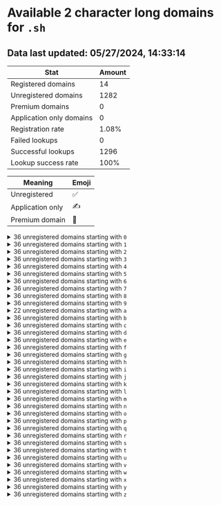 # Available 2 character long domains for `.sh`

## Data last updated: 05/27/2024, 14:33:14

|Stat|Amount|
|--|--|
|Registered domains|14|
|Unregistered domains|1282|
|Premium domains|0|
|Application only domains|0|
|Registration rate|1.08%|
|Failed lookups|0|
|Successful lookups|1296|
|Lookup success rate|100%|


|Meaning|Emoji|
|--|--|
|Unregistered|:white_check_mark:|
|Application only|:writing_hand:|
|Premium domain|:gem:|

<details>
<summary>36 unregistered domains starting with <bold><code>0</code></bold></summary>

|Type|Domain|
|--|--|
|:white_check_mark:|`00.sh`|
|:white_check_mark:|`01.sh`|
|:white_check_mark:|`02.sh`|
|:white_check_mark:|`03.sh`|
|:white_check_mark:|`04.sh`|
|:white_check_mark:|`05.sh`|
|:white_check_mark:|`06.sh`|
|:white_check_mark:|`07.sh`|
|:white_check_mark:|`08.sh`|
|:white_check_mark:|`09.sh`|
|:white_check_mark:|`0a.sh`|
|:white_check_mark:|`0b.sh`|
|:white_check_mark:|`0c.sh`|
|:white_check_mark:|`0d.sh`|
|:white_check_mark:|`0e.sh`|
|:white_check_mark:|`0f.sh`|
|:white_check_mark:|`0g.sh`|
|:white_check_mark:|`0h.sh`|
|:white_check_mark:|`0i.sh`|
|:white_check_mark:|`0j.sh`|
|:white_check_mark:|`0k.sh`|
|:white_check_mark:|`0l.sh`|
|:white_check_mark:|`0m.sh`|
|:white_check_mark:|`0n.sh`|
|:white_check_mark:|`0o.sh`|
|:white_check_mark:|`0p.sh`|
|:white_check_mark:|`0q.sh`|
|:white_check_mark:|`0r.sh`|
|:white_check_mark:|`0s.sh`|
|:white_check_mark:|`0t.sh`|
|:white_check_mark:|`0u.sh`|
|:white_check_mark:|`0v.sh`|
|:white_check_mark:|`0w.sh`|
|:white_check_mark:|`0x.sh`|
|:white_check_mark:|`0y.sh`|
|:white_check_mark:|`0z.sh`|
</details>
<details>
<summary>36 unregistered domains starting with <bold><code>1</code></bold></summary>

|Type|Domain|
|--|--|
|:white_check_mark:|`10.sh`|
|:white_check_mark:|`11.sh`|
|:white_check_mark:|`12.sh`|
|:white_check_mark:|`13.sh`|
|:white_check_mark:|`14.sh`|
|:white_check_mark:|`15.sh`|
|:white_check_mark:|`16.sh`|
|:white_check_mark:|`17.sh`|
|:white_check_mark:|`18.sh`|
|:white_check_mark:|`19.sh`|
|:white_check_mark:|`1a.sh`|
|:white_check_mark:|`1b.sh`|
|:white_check_mark:|`1c.sh`|
|:white_check_mark:|`1d.sh`|
|:white_check_mark:|`1e.sh`|
|:white_check_mark:|`1f.sh`|
|:white_check_mark:|`1g.sh`|
|:white_check_mark:|`1h.sh`|
|:white_check_mark:|`1i.sh`|
|:white_check_mark:|`1j.sh`|
|:white_check_mark:|`1k.sh`|
|:white_check_mark:|`1l.sh`|
|:white_check_mark:|`1m.sh`|
|:white_check_mark:|`1n.sh`|
|:white_check_mark:|`1o.sh`|
|:white_check_mark:|`1p.sh`|
|:white_check_mark:|`1q.sh`|
|:white_check_mark:|`1r.sh`|
|:white_check_mark:|`1s.sh`|
|:white_check_mark:|`1t.sh`|
|:white_check_mark:|`1u.sh`|
|:white_check_mark:|`1v.sh`|
|:white_check_mark:|`1w.sh`|
|:white_check_mark:|`1x.sh`|
|:white_check_mark:|`1y.sh`|
|:white_check_mark:|`1z.sh`|
</details>
<details>
<summary>36 unregistered domains starting with <bold><code>2</code></bold></summary>

|Type|Domain|
|--|--|
|:white_check_mark:|`20.sh`|
|:white_check_mark:|`21.sh`|
|:white_check_mark:|`22.sh`|
|:white_check_mark:|`23.sh`|
|:white_check_mark:|`24.sh`|
|:white_check_mark:|`25.sh`|
|:white_check_mark:|`26.sh`|
|:white_check_mark:|`27.sh`|
|:white_check_mark:|`28.sh`|
|:white_check_mark:|`29.sh`|
|:white_check_mark:|`2a.sh`|
|:white_check_mark:|`2b.sh`|
|:white_check_mark:|`2c.sh`|
|:white_check_mark:|`2d.sh`|
|:white_check_mark:|`2e.sh`|
|:white_check_mark:|`2f.sh`|
|:white_check_mark:|`2g.sh`|
|:white_check_mark:|`2h.sh`|
|:white_check_mark:|`2i.sh`|
|:white_check_mark:|`2j.sh`|
|:white_check_mark:|`2k.sh`|
|:white_check_mark:|`2l.sh`|
|:white_check_mark:|`2m.sh`|
|:white_check_mark:|`2n.sh`|
|:white_check_mark:|`2o.sh`|
|:white_check_mark:|`2p.sh`|
|:white_check_mark:|`2q.sh`|
|:white_check_mark:|`2r.sh`|
|:white_check_mark:|`2s.sh`|
|:white_check_mark:|`2t.sh`|
|:white_check_mark:|`2u.sh`|
|:white_check_mark:|`2v.sh`|
|:white_check_mark:|`2w.sh`|
|:white_check_mark:|`2x.sh`|
|:white_check_mark:|`2y.sh`|
|:white_check_mark:|`2z.sh`|
</details>
<details>
<summary>36 unregistered domains starting with <bold><code>3</code></bold></summary>

|Type|Domain|
|--|--|
|:white_check_mark:|`30.sh`|
|:white_check_mark:|`31.sh`|
|:white_check_mark:|`32.sh`|
|:white_check_mark:|`33.sh`|
|:white_check_mark:|`34.sh`|
|:white_check_mark:|`35.sh`|
|:white_check_mark:|`36.sh`|
|:white_check_mark:|`37.sh`|
|:white_check_mark:|`38.sh`|
|:white_check_mark:|`39.sh`|
|:white_check_mark:|`3a.sh`|
|:white_check_mark:|`3b.sh`|
|:white_check_mark:|`3c.sh`|
|:white_check_mark:|`3d.sh`|
|:white_check_mark:|`3e.sh`|
|:white_check_mark:|`3f.sh`|
|:white_check_mark:|`3g.sh`|
|:white_check_mark:|`3h.sh`|
|:white_check_mark:|`3i.sh`|
|:white_check_mark:|`3j.sh`|
|:white_check_mark:|`3k.sh`|
|:white_check_mark:|`3l.sh`|
|:white_check_mark:|`3m.sh`|
|:white_check_mark:|`3n.sh`|
|:white_check_mark:|`3o.sh`|
|:white_check_mark:|`3p.sh`|
|:white_check_mark:|`3q.sh`|
|:white_check_mark:|`3r.sh`|
|:white_check_mark:|`3s.sh`|
|:white_check_mark:|`3t.sh`|
|:white_check_mark:|`3u.sh`|
|:white_check_mark:|`3v.sh`|
|:white_check_mark:|`3w.sh`|
|:white_check_mark:|`3x.sh`|
|:white_check_mark:|`3y.sh`|
|:white_check_mark:|`3z.sh`|
</details>
<details>
<summary>36 unregistered domains starting with <bold><code>4</code></bold></summary>

|Type|Domain|
|--|--|
|:white_check_mark:|`40.sh`|
|:white_check_mark:|`41.sh`|
|:white_check_mark:|`42.sh`|
|:white_check_mark:|`43.sh`|
|:white_check_mark:|`44.sh`|
|:white_check_mark:|`45.sh`|
|:white_check_mark:|`46.sh`|
|:white_check_mark:|`47.sh`|
|:white_check_mark:|`48.sh`|
|:white_check_mark:|`49.sh`|
|:white_check_mark:|`4a.sh`|
|:white_check_mark:|`4b.sh`|
|:white_check_mark:|`4c.sh`|
|:white_check_mark:|`4d.sh`|
|:white_check_mark:|`4e.sh`|
|:white_check_mark:|`4f.sh`|
|:white_check_mark:|`4g.sh`|
|:white_check_mark:|`4h.sh`|
|:white_check_mark:|`4i.sh`|
|:white_check_mark:|`4j.sh`|
|:white_check_mark:|`4k.sh`|
|:white_check_mark:|`4l.sh`|
|:white_check_mark:|`4m.sh`|
|:white_check_mark:|`4n.sh`|
|:white_check_mark:|`4o.sh`|
|:white_check_mark:|`4p.sh`|
|:white_check_mark:|`4q.sh`|
|:white_check_mark:|`4r.sh`|
|:white_check_mark:|`4s.sh`|
|:white_check_mark:|`4t.sh`|
|:white_check_mark:|`4u.sh`|
|:white_check_mark:|`4v.sh`|
|:white_check_mark:|`4w.sh`|
|:white_check_mark:|`4x.sh`|
|:white_check_mark:|`4y.sh`|
|:white_check_mark:|`4z.sh`|
</details>
<details>
<summary>36 unregistered domains starting with <bold><code>5</code></bold></summary>

|Type|Domain|
|--|--|
|:white_check_mark:|`50.sh`|
|:white_check_mark:|`51.sh`|
|:white_check_mark:|`52.sh`|
|:white_check_mark:|`53.sh`|
|:white_check_mark:|`54.sh`|
|:white_check_mark:|`55.sh`|
|:white_check_mark:|`56.sh`|
|:white_check_mark:|`57.sh`|
|:white_check_mark:|`58.sh`|
|:white_check_mark:|`59.sh`|
|:white_check_mark:|`5a.sh`|
|:white_check_mark:|`5b.sh`|
|:white_check_mark:|`5c.sh`|
|:white_check_mark:|`5d.sh`|
|:white_check_mark:|`5e.sh`|
|:white_check_mark:|`5f.sh`|
|:white_check_mark:|`5g.sh`|
|:white_check_mark:|`5h.sh`|
|:white_check_mark:|`5i.sh`|
|:white_check_mark:|`5j.sh`|
|:white_check_mark:|`5k.sh`|
|:white_check_mark:|`5l.sh`|
|:white_check_mark:|`5m.sh`|
|:white_check_mark:|`5n.sh`|
|:white_check_mark:|`5o.sh`|
|:white_check_mark:|`5p.sh`|
|:white_check_mark:|`5q.sh`|
|:white_check_mark:|`5r.sh`|
|:white_check_mark:|`5s.sh`|
|:white_check_mark:|`5t.sh`|
|:white_check_mark:|`5u.sh`|
|:white_check_mark:|`5v.sh`|
|:white_check_mark:|`5w.sh`|
|:white_check_mark:|`5x.sh`|
|:white_check_mark:|`5y.sh`|
|:white_check_mark:|`5z.sh`|
</details>
<details>
<summary>36 unregistered domains starting with <bold><code>6</code></bold></summary>

|Type|Domain|
|--|--|
|:white_check_mark:|`60.sh`|
|:white_check_mark:|`61.sh`|
|:white_check_mark:|`62.sh`|
|:white_check_mark:|`63.sh`|
|:white_check_mark:|`64.sh`|
|:white_check_mark:|`65.sh`|
|:white_check_mark:|`66.sh`|
|:white_check_mark:|`67.sh`|
|:white_check_mark:|`68.sh`|
|:white_check_mark:|`69.sh`|
|:white_check_mark:|`6a.sh`|
|:white_check_mark:|`6b.sh`|
|:white_check_mark:|`6c.sh`|
|:white_check_mark:|`6d.sh`|
|:white_check_mark:|`6e.sh`|
|:white_check_mark:|`6f.sh`|
|:white_check_mark:|`6g.sh`|
|:white_check_mark:|`6h.sh`|
|:white_check_mark:|`6i.sh`|
|:white_check_mark:|`6j.sh`|
|:white_check_mark:|`6k.sh`|
|:white_check_mark:|`6l.sh`|
|:white_check_mark:|`6m.sh`|
|:white_check_mark:|`6n.sh`|
|:white_check_mark:|`6o.sh`|
|:white_check_mark:|`6p.sh`|
|:white_check_mark:|`6q.sh`|
|:white_check_mark:|`6r.sh`|
|:white_check_mark:|`6s.sh`|
|:white_check_mark:|`6t.sh`|
|:white_check_mark:|`6u.sh`|
|:white_check_mark:|`6v.sh`|
|:white_check_mark:|`6w.sh`|
|:white_check_mark:|`6x.sh`|
|:white_check_mark:|`6y.sh`|
|:white_check_mark:|`6z.sh`|
</details>
<details>
<summary>36 unregistered domains starting with <bold><code>7</code></bold></summary>

|Type|Domain|
|--|--|
|:white_check_mark:|`70.sh`|
|:white_check_mark:|`71.sh`|
|:white_check_mark:|`72.sh`|
|:white_check_mark:|`73.sh`|
|:white_check_mark:|`74.sh`|
|:white_check_mark:|`75.sh`|
|:white_check_mark:|`76.sh`|
|:white_check_mark:|`77.sh`|
|:white_check_mark:|`78.sh`|
|:white_check_mark:|`79.sh`|
|:white_check_mark:|`7a.sh`|
|:white_check_mark:|`7b.sh`|
|:white_check_mark:|`7c.sh`|
|:white_check_mark:|`7d.sh`|
|:white_check_mark:|`7e.sh`|
|:white_check_mark:|`7f.sh`|
|:white_check_mark:|`7g.sh`|
|:white_check_mark:|`7h.sh`|
|:white_check_mark:|`7i.sh`|
|:white_check_mark:|`7j.sh`|
|:white_check_mark:|`7k.sh`|
|:white_check_mark:|`7l.sh`|
|:white_check_mark:|`7m.sh`|
|:white_check_mark:|`7n.sh`|
|:white_check_mark:|`7o.sh`|
|:white_check_mark:|`7p.sh`|
|:white_check_mark:|`7q.sh`|
|:white_check_mark:|`7r.sh`|
|:white_check_mark:|`7s.sh`|
|:white_check_mark:|`7t.sh`|
|:white_check_mark:|`7u.sh`|
|:white_check_mark:|`7v.sh`|
|:white_check_mark:|`7w.sh`|
|:white_check_mark:|`7x.sh`|
|:white_check_mark:|`7y.sh`|
|:white_check_mark:|`7z.sh`|
</details>
<details>
<summary>36 unregistered domains starting with <bold><code>8</code></bold></summary>

|Type|Domain|
|--|--|
|:white_check_mark:|`80.sh`|
|:white_check_mark:|`81.sh`|
|:white_check_mark:|`82.sh`|
|:white_check_mark:|`83.sh`|
|:white_check_mark:|`84.sh`|
|:white_check_mark:|`85.sh`|
|:white_check_mark:|`86.sh`|
|:white_check_mark:|`87.sh`|
|:white_check_mark:|`88.sh`|
|:white_check_mark:|`89.sh`|
|:white_check_mark:|`8a.sh`|
|:white_check_mark:|`8b.sh`|
|:white_check_mark:|`8c.sh`|
|:white_check_mark:|`8d.sh`|
|:white_check_mark:|`8e.sh`|
|:white_check_mark:|`8f.sh`|
|:white_check_mark:|`8g.sh`|
|:white_check_mark:|`8h.sh`|
|:white_check_mark:|`8i.sh`|
|:white_check_mark:|`8j.sh`|
|:white_check_mark:|`8k.sh`|
|:white_check_mark:|`8l.sh`|
|:white_check_mark:|`8m.sh`|
|:white_check_mark:|`8n.sh`|
|:white_check_mark:|`8o.sh`|
|:white_check_mark:|`8p.sh`|
|:white_check_mark:|`8q.sh`|
|:white_check_mark:|`8r.sh`|
|:white_check_mark:|`8s.sh`|
|:white_check_mark:|`8t.sh`|
|:white_check_mark:|`8u.sh`|
|:white_check_mark:|`8v.sh`|
|:white_check_mark:|`8w.sh`|
|:white_check_mark:|`8x.sh`|
|:white_check_mark:|`8y.sh`|
|:white_check_mark:|`8z.sh`|
</details>
<details>
<summary>36 unregistered domains starting with <bold><code>9</code></bold></summary>

|Type|Domain|
|--|--|
|:white_check_mark:|`90.sh`|
|:white_check_mark:|`91.sh`|
|:white_check_mark:|`92.sh`|
|:white_check_mark:|`93.sh`|
|:white_check_mark:|`94.sh`|
|:white_check_mark:|`95.sh`|
|:white_check_mark:|`96.sh`|
|:white_check_mark:|`97.sh`|
|:white_check_mark:|`98.sh`|
|:white_check_mark:|`99.sh`|
|:white_check_mark:|`9a.sh`|
|:white_check_mark:|`9b.sh`|
|:white_check_mark:|`9c.sh`|
|:white_check_mark:|`9d.sh`|
|:white_check_mark:|`9e.sh`|
|:white_check_mark:|`9f.sh`|
|:white_check_mark:|`9g.sh`|
|:white_check_mark:|`9h.sh`|
|:white_check_mark:|`9i.sh`|
|:white_check_mark:|`9j.sh`|
|:white_check_mark:|`9k.sh`|
|:white_check_mark:|`9l.sh`|
|:white_check_mark:|`9m.sh`|
|:white_check_mark:|`9n.sh`|
|:white_check_mark:|`9o.sh`|
|:white_check_mark:|`9p.sh`|
|:white_check_mark:|`9q.sh`|
|:white_check_mark:|`9r.sh`|
|:white_check_mark:|`9s.sh`|
|:white_check_mark:|`9t.sh`|
|:white_check_mark:|`9u.sh`|
|:white_check_mark:|`9v.sh`|
|:white_check_mark:|`9w.sh`|
|:white_check_mark:|`9x.sh`|
|:white_check_mark:|`9y.sh`|
|:white_check_mark:|`9z.sh`|
</details>
<details>
<summary>22 unregistered domains starting with <bold><code>a</code></bold></summary>

|Type|Domain|
|--|--|
|:white_check_mark:|`a0.sh`|
|:white_check_mark:|`a1.sh`|
|:white_check_mark:|`a2.sh`|
|:white_check_mark:|`a3.sh`|
|:white_check_mark:|`a4.sh`|
|:white_check_mark:|`a5.sh`|
|:white_check_mark:|`a6.sh`|
|:white_check_mark:|`a7.sh`|
|:white_check_mark:|`a8.sh`|
|:white_check_mark:|`a9.sh`|
|:white_check_mark:|`ao.sh`|
|:white_check_mark:|`ap.sh`|
|:white_check_mark:|`aq.sh`|
|:white_check_mark:|`ar.sh`|
|:white_check_mark:|`as.sh`|
|:white_check_mark:|`at.sh`|
|:white_check_mark:|`au.sh`|
|:white_check_mark:|`av.sh`|
|:white_check_mark:|`aw.sh`|
|:white_check_mark:|`ax.sh`|
|:white_check_mark:|`ay.sh`|
|:white_check_mark:|`az.sh`|
</details>
<details>
<summary>36 unregistered domains starting with <bold><code>b</code></bold></summary>

|Type|Domain|
|--|--|
|:white_check_mark:|`b0.sh`|
|:white_check_mark:|`b1.sh`|
|:white_check_mark:|`b2.sh`|
|:white_check_mark:|`b3.sh`|
|:white_check_mark:|`b4.sh`|
|:white_check_mark:|`b5.sh`|
|:white_check_mark:|`b6.sh`|
|:white_check_mark:|`b7.sh`|
|:white_check_mark:|`b8.sh`|
|:white_check_mark:|`b9.sh`|
|:white_check_mark:|`ba.sh`|
|:white_check_mark:|`bb.sh`|
|:white_check_mark:|`bc.sh`|
|:white_check_mark:|`bd.sh`|
|:white_check_mark:|`be.sh`|
|:white_check_mark:|`bf.sh`|
|:white_check_mark:|`bg.sh`|
|:white_check_mark:|`bh.sh`|
|:white_check_mark:|`bi.sh`|
|:white_check_mark:|`bj.sh`|
|:white_check_mark:|`bk.sh`|
|:white_check_mark:|`bl.sh`|
|:white_check_mark:|`bm.sh`|
|:white_check_mark:|`bn.sh`|
|:white_check_mark:|`bo.sh`|
|:white_check_mark:|`bp.sh`|
|:white_check_mark:|`bq.sh`|
|:white_check_mark:|`br.sh`|
|:white_check_mark:|`bs.sh`|
|:white_check_mark:|`bt.sh`|
|:white_check_mark:|`bu.sh`|
|:white_check_mark:|`bv.sh`|
|:white_check_mark:|`bw.sh`|
|:white_check_mark:|`bx.sh`|
|:white_check_mark:|`by.sh`|
|:white_check_mark:|`bz.sh`|
</details>
<details>
<summary>36 unregistered domains starting with <bold><code>c</code></bold></summary>

|Type|Domain|
|--|--|
|:white_check_mark:|`c0.sh`|
|:white_check_mark:|`c1.sh`|
|:white_check_mark:|`c2.sh`|
|:white_check_mark:|`c3.sh`|
|:white_check_mark:|`c4.sh`|
|:white_check_mark:|`c5.sh`|
|:white_check_mark:|`c6.sh`|
|:white_check_mark:|`c7.sh`|
|:white_check_mark:|`c8.sh`|
|:white_check_mark:|`c9.sh`|
|:white_check_mark:|`ca.sh`|
|:white_check_mark:|`cb.sh`|
|:white_check_mark:|`cc.sh`|
|:white_check_mark:|`cd.sh`|
|:white_check_mark:|`ce.sh`|
|:white_check_mark:|`cf.sh`|
|:white_check_mark:|`cg.sh`|
|:white_check_mark:|`ch.sh`|
|:white_check_mark:|`ci.sh`|
|:white_check_mark:|`cj.sh`|
|:white_check_mark:|`ck.sh`|
|:white_check_mark:|`cl.sh`|
|:white_check_mark:|`cm.sh`|
|:white_check_mark:|`cn.sh`|
|:white_check_mark:|`co.sh`|
|:white_check_mark:|`cp.sh`|
|:white_check_mark:|`cq.sh`|
|:white_check_mark:|`cr.sh`|
|:white_check_mark:|`cs.sh`|
|:white_check_mark:|`ct.sh`|
|:white_check_mark:|`cu.sh`|
|:white_check_mark:|`cv.sh`|
|:white_check_mark:|`cw.sh`|
|:white_check_mark:|`cx.sh`|
|:white_check_mark:|`cy.sh`|
|:white_check_mark:|`cz.sh`|
</details>
<details>
<summary>36 unregistered domains starting with <bold><code>d</code></bold></summary>

|Type|Domain|
|--|--|
|:white_check_mark:|`d0.sh`|
|:white_check_mark:|`d1.sh`|
|:white_check_mark:|`d2.sh`|
|:white_check_mark:|`d3.sh`|
|:white_check_mark:|`d4.sh`|
|:white_check_mark:|`d5.sh`|
|:white_check_mark:|`d6.sh`|
|:white_check_mark:|`d7.sh`|
|:white_check_mark:|`d8.sh`|
|:white_check_mark:|`d9.sh`|
|:white_check_mark:|`da.sh`|
|:white_check_mark:|`db.sh`|
|:white_check_mark:|`dc.sh`|
|:white_check_mark:|`dd.sh`|
|:white_check_mark:|`de.sh`|
|:white_check_mark:|`df.sh`|
|:white_check_mark:|`dg.sh`|
|:white_check_mark:|`dh.sh`|
|:white_check_mark:|`di.sh`|
|:white_check_mark:|`dj.sh`|
|:white_check_mark:|`dk.sh`|
|:white_check_mark:|`dl.sh`|
|:white_check_mark:|`dm.sh`|
|:white_check_mark:|`dn.sh`|
|:white_check_mark:|`do.sh`|
|:white_check_mark:|`dp.sh`|
|:white_check_mark:|`dq.sh`|
|:white_check_mark:|`dr.sh`|
|:white_check_mark:|`ds.sh`|
|:white_check_mark:|`dt.sh`|
|:white_check_mark:|`du.sh`|
|:white_check_mark:|`dv.sh`|
|:white_check_mark:|`dw.sh`|
|:white_check_mark:|`dx.sh`|
|:white_check_mark:|`dy.sh`|
|:white_check_mark:|`dz.sh`|
</details>
<details>
<summary>36 unregistered domains starting with <bold><code>e</code></bold></summary>

|Type|Domain|
|--|--|
|:white_check_mark:|`e0.sh`|
|:white_check_mark:|`e1.sh`|
|:white_check_mark:|`e2.sh`|
|:white_check_mark:|`e3.sh`|
|:white_check_mark:|`e4.sh`|
|:white_check_mark:|`e5.sh`|
|:white_check_mark:|`e6.sh`|
|:white_check_mark:|`e7.sh`|
|:white_check_mark:|`e8.sh`|
|:white_check_mark:|`e9.sh`|
|:white_check_mark:|`ea.sh`|
|:white_check_mark:|`eb.sh`|
|:white_check_mark:|`ec.sh`|
|:white_check_mark:|`ed.sh`|
|:white_check_mark:|`ee.sh`|
|:white_check_mark:|`ef.sh`|
|:white_check_mark:|`eg.sh`|
|:white_check_mark:|`eh.sh`|
|:white_check_mark:|`ei.sh`|
|:white_check_mark:|`ej.sh`|
|:white_check_mark:|`ek.sh`|
|:white_check_mark:|`el.sh`|
|:white_check_mark:|`em.sh`|
|:white_check_mark:|`en.sh`|
|:white_check_mark:|`eo.sh`|
|:white_check_mark:|`ep.sh`|
|:white_check_mark:|`eq.sh`|
|:white_check_mark:|`er.sh`|
|:white_check_mark:|`es.sh`|
|:white_check_mark:|`et.sh`|
|:white_check_mark:|`eu.sh`|
|:white_check_mark:|`ev.sh`|
|:white_check_mark:|`ew.sh`|
|:white_check_mark:|`ex.sh`|
|:white_check_mark:|`ey.sh`|
|:white_check_mark:|`ez.sh`|
</details>
<details>
<summary>36 unregistered domains starting with <bold><code>f</code></bold></summary>

|Type|Domain|
|--|--|
|:white_check_mark:|`f0.sh`|
|:white_check_mark:|`f1.sh`|
|:white_check_mark:|`f2.sh`|
|:white_check_mark:|`f3.sh`|
|:white_check_mark:|`f4.sh`|
|:white_check_mark:|`f5.sh`|
|:white_check_mark:|`f6.sh`|
|:white_check_mark:|`f7.sh`|
|:white_check_mark:|`f8.sh`|
|:white_check_mark:|`f9.sh`|
|:white_check_mark:|`fa.sh`|
|:white_check_mark:|`fb.sh`|
|:white_check_mark:|`fc.sh`|
|:white_check_mark:|`fd.sh`|
|:white_check_mark:|`fe.sh`|
|:white_check_mark:|`ff.sh`|
|:white_check_mark:|`fg.sh`|
|:white_check_mark:|`fh.sh`|
|:white_check_mark:|`fi.sh`|
|:white_check_mark:|`fj.sh`|
|:white_check_mark:|`fk.sh`|
|:white_check_mark:|`fl.sh`|
|:white_check_mark:|`fm.sh`|
|:white_check_mark:|`fn.sh`|
|:white_check_mark:|`fo.sh`|
|:white_check_mark:|`fp.sh`|
|:white_check_mark:|`fq.sh`|
|:white_check_mark:|`fr.sh`|
|:white_check_mark:|`fs.sh`|
|:white_check_mark:|`ft.sh`|
|:white_check_mark:|`fu.sh`|
|:white_check_mark:|`fv.sh`|
|:white_check_mark:|`fw.sh`|
|:white_check_mark:|`fx.sh`|
|:white_check_mark:|`fy.sh`|
|:white_check_mark:|`fz.sh`|
</details>
<details>
<summary>36 unregistered domains starting with <bold><code>g</code></bold></summary>

|Type|Domain|
|--|--|
|:white_check_mark:|`g0.sh`|
|:white_check_mark:|`g1.sh`|
|:white_check_mark:|`g2.sh`|
|:white_check_mark:|`g3.sh`|
|:white_check_mark:|`g4.sh`|
|:white_check_mark:|`g5.sh`|
|:white_check_mark:|`g6.sh`|
|:white_check_mark:|`g7.sh`|
|:white_check_mark:|`g8.sh`|
|:white_check_mark:|`g9.sh`|
|:white_check_mark:|`ga.sh`|
|:white_check_mark:|`gb.sh`|
|:white_check_mark:|`gc.sh`|
|:white_check_mark:|`gd.sh`|
|:white_check_mark:|`ge.sh`|
|:white_check_mark:|`gf.sh`|
|:white_check_mark:|`gg.sh`|
|:white_check_mark:|`gh.sh`|
|:white_check_mark:|`gi.sh`|
|:white_check_mark:|`gj.sh`|
|:white_check_mark:|`gk.sh`|
|:white_check_mark:|`gl.sh`|
|:white_check_mark:|`gm.sh`|
|:white_check_mark:|`gn.sh`|
|:white_check_mark:|`go.sh`|
|:white_check_mark:|`gp.sh`|
|:white_check_mark:|`gq.sh`|
|:white_check_mark:|`gr.sh`|
|:white_check_mark:|`gs.sh`|
|:white_check_mark:|`gt.sh`|
|:white_check_mark:|`gu.sh`|
|:white_check_mark:|`gv.sh`|
|:white_check_mark:|`gw.sh`|
|:white_check_mark:|`gx.sh`|
|:white_check_mark:|`gy.sh`|
|:white_check_mark:|`gz.sh`|
</details>
<details>
<summary>36 unregistered domains starting with <bold><code>h</code></bold></summary>

|Type|Domain|
|--|--|
|:white_check_mark:|`h0.sh`|
|:white_check_mark:|`h1.sh`|
|:white_check_mark:|`h2.sh`|
|:white_check_mark:|`h3.sh`|
|:white_check_mark:|`h4.sh`|
|:white_check_mark:|`h5.sh`|
|:white_check_mark:|`h6.sh`|
|:white_check_mark:|`h7.sh`|
|:white_check_mark:|`h8.sh`|
|:white_check_mark:|`h9.sh`|
|:white_check_mark:|`ha.sh`|
|:white_check_mark:|`hb.sh`|
|:white_check_mark:|`hc.sh`|
|:white_check_mark:|`hd.sh`|
|:white_check_mark:|`he.sh`|
|:white_check_mark:|`hf.sh`|
|:white_check_mark:|`hg.sh`|
|:white_check_mark:|`hh.sh`|
|:white_check_mark:|`hi.sh`|
|:white_check_mark:|`hj.sh`|
|:white_check_mark:|`hk.sh`|
|:white_check_mark:|`hl.sh`|
|:white_check_mark:|`hm.sh`|
|:white_check_mark:|`hn.sh`|
|:white_check_mark:|`ho.sh`|
|:white_check_mark:|`hp.sh`|
|:white_check_mark:|`hq.sh`|
|:white_check_mark:|`hr.sh`|
|:white_check_mark:|`hs.sh`|
|:white_check_mark:|`ht.sh`|
|:white_check_mark:|`hu.sh`|
|:white_check_mark:|`hv.sh`|
|:white_check_mark:|`hw.sh`|
|:white_check_mark:|`hx.sh`|
|:white_check_mark:|`hy.sh`|
|:white_check_mark:|`hz.sh`|
</details>
<details>
<summary>36 unregistered domains starting with <bold><code>i</code></bold></summary>

|Type|Domain|
|--|--|
|:white_check_mark:|`i0.sh`|
|:white_check_mark:|`i1.sh`|
|:white_check_mark:|`i2.sh`|
|:white_check_mark:|`i3.sh`|
|:white_check_mark:|`i4.sh`|
|:white_check_mark:|`i5.sh`|
|:white_check_mark:|`i6.sh`|
|:white_check_mark:|`i7.sh`|
|:white_check_mark:|`i8.sh`|
|:white_check_mark:|`i9.sh`|
|:white_check_mark:|`ia.sh`|
|:white_check_mark:|`ib.sh`|
|:white_check_mark:|`ic.sh`|
|:white_check_mark:|`id.sh`|
|:white_check_mark:|`ie.sh`|
|:white_check_mark:|`if.sh`|
|:white_check_mark:|`ig.sh`|
|:white_check_mark:|`ih.sh`|
|:white_check_mark:|`ii.sh`|
|:white_check_mark:|`ij.sh`|
|:white_check_mark:|`ik.sh`|
|:white_check_mark:|`il.sh`|
|:white_check_mark:|`im.sh`|
|:white_check_mark:|`in.sh`|
|:white_check_mark:|`io.sh`|
|:white_check_mark:|`ip.sh`|
|:white_check_mark:|`iq.sh`|
|:white_check_mark:|`ir.sh`|
|:white_check_mark:|`is.sh`|
|:white_check_mark:|`it.sh`|
|:white_check_mark:|`iu.sh`|
|:white_check_mark:|`iv.sh`|
|:white_check_mark:|`iw.sh`|
|:white_check_mark:|`ix.sh`|
|:white_check_mark:|`iy.sh`|
|:white_check_mark:|`iz.sh`|
</details>
<details>
<summary>36 unregistered domains starting with <bold><code>j</code></bold></summary>

|Type|Domain|
|--|--|
|:white_check_mark:|`j0.sh`|
|:white_check_mark:|`j1.sh`|
|:white_check_mark:|`j2.sh`|
|:white_check_mark:|`j3.sh`|
|:white_check_mark:|`j4.sh`|
|:white_check_mark:|`j5.sh`|
|:white_check_mark:|`j6.sh`|
|:white_check_mark:|`j7.sh`|
|:white_check_mark:|`j8.sh`|
|:white_check_mark:|`j9.sh`|
|:white_check_mark:|`ja.sh`|
|:white_check_mark:|`jb.sh`|
|:white_check_mark:|`jc.sh`|
|:white_check_mark:|`jd.sh`|
|:white_check_mark:|`je.sh`|
|:white_check_mark:|`jf.sh`|
|:white_check_mark:|`jg.sh`|
|:white_check_mark:|`jh.sh`|
|:white_check_mark:|`ji.sh`|
|:white_check_mark:|`jj.sh`|
|:white_check_mark:|`jk.sh`|
|:white_check_mark:|`jl.sh`|
|:white_check_mark:|`jm.sh`|
|:white_check_mark:|`jn.sh`|
|:white_check_mark:|`jo.sh`|
|:white_check_mark:|`jp.sh`|
|:white_check_mark:|`jq.sh`|
|:white_check_mark:|`jr.sh`|
|:white_check_mark:|`js.sh`|
|:white_check_mark:|`jt.sh`|
|:white_check_mark:|`ju.sh`|
|:white_check_mark:|`jv.sh`|
|:white_check_mark:|`jw.sh`|
|:white_check_mark:|`jx.sh`|
|:white_check_mark:|`jy.sh`|
|:white_check_mark:|`jz.sh`|
</details>
<details>
<summary>36 unregistered domains starting with <bold><code>k</code></bold></summary>

|Type|Domain|
|--|--|
|:white_check_mark:|`k0.sh`|
|:white_check_mark:|`k1.sh`|
|:white_check_mark:|`k2.sh`|
|:white_check_mark:|`k3.sh`|
|:white_check_mark:|`k4.sh`|
|:white_check_mark:|`k5.sh`|
|:white_check_mark:|`k6.sh`|
|:white_check_mark:|`k7.sh`|
|:white_check_mark:|`k8.sh`|
|:white_check_mark:|`k9.sh`|
|:white_check_mark:|`ka.sh`|
|:white_check_mark:|`kb.sh`|
|:white_check_mark:|`kc.sh`|
|:white_check_mark:|`kd.sh`|
|:white_check_mark:|`ke.sh`|
|:white_check_mark:|`kf.sh`|
|:white_check_mark:|`kg.sh`|
|:white_check_mark:|`kh.sh`|
|:white_check_mark:|`ki.sh`|
|:white_check_mark:|`kj.sh`|
|:white_check_mark:|`kk.sh`|
|:white_check_mark:|`kl.sh`|
|:white_check_mark:|`km.sh`|
|:white_check_mark:|`kn.sh`|
|:white_check_mark:|`ko.sh`|
|:white_check_mark:|`kp.sh`|
|:white_check_mark:|`kq.sh`|
|:white_check_mark:|`kr.sh`|
|:white_check_mark:|`ks.sh`|
|:white_check_mark:|`kt.sh`|
|:white_check_mark:|`ku.sh`|
|:white_check_mark:|`kv.sh`|
|:white_check_mark:|`kw.sh`|
|:white_check_mark:|`kx.sh`|
|:white_check_mark:|`ky.sh`|
|:white_check_mark:|`kz.sh`|
</details>
<details>
<summary>36 unregistered domains starting with <bold><code>l</code></bold></summary>

|Type|Domain|
|--|--|
|:white_check_mark:|`l0.sh`|
|:white_check_mark:|`l1.sh`|
|:white_check_mark:|`l2.sh`|
|:white_check_mark:|`l3.sh`|
|:white_check_mark:|`l4.sh`|
|:white_check_mark:|`l5.sh`|
|:white_check_mark:|`l6.sh`|
|:white_check_mark:|`l7.sh`|
|:white_check_mark:|`l8.sh`|
|:white_check_mark:|`l9.sh`|
|:white_check_mark:|`la.sh`|
|:white_check_mark:|`lb.sh`|
|:white_check_mark:|`lc.sh`|
|:white_check_mark:|`ld.sh`|
|:white_check_mark:|`le.sh`|
|:white_check_mark:|`lf.sh`|
|:white_check_mark:|`lg.sh`|
|:white_check_mark:|`lh.sh`|
|:white_check_mark:|`li.sh`|
|:white_check_mark:|`lj.sh`|
|:white_check_mark:|`lk.sh`|
|:white_check_mark:|`ll.sh`|
|:white_check_mark:|`lm.sh`|
|:white_check_mark:|`ln.sh`|
|:white_check_mark:|`lo.sh`|
|:white_check_mark:|`lp.sh`|
|:white_check_mark:|`lq.sh`|
|:white_check_mark:|`lr.sh`|
|:white_check_mark:|`ls.sh`|
|:white_check_mark:|`lt.sh`|
|:white_check_mark:|`lu.sh`|
|:white_check_mark:|`lv.sh`|
|:white_check_mark:|`lw.sh`|
|:white_check_mark:|`lx.sh`|
|:white_check_mark:|`ly.sh`|
|:white_check_mark:|`lz.sh`|
</details>
<details>
<summary>36 unregistered domains starting with <bold><code>m</code></bold></summary>

|Type|Domain|
|--|--|
|:white_check_mark:|`m0.sh`|
|:white_check_mark:|`m1.sh`|
|:white_check_mark:|`m2.sh`|
|:white_check_mark:|`m3.sh`|
|:white_check_mark:|`m4.sh`|
|:white_check_mark:|`m5.sh`|
|:white_check_mark:|`m6.sh`|
|:white_check_mark:|`m7.sh`|
|:white_check_mark:|`m8.sh`|
|:white_check_mark:|`m9.sh`|
|:white_check_mark:|`ma.sh`|
|:white_check_mark:|`mb.sh`|
|:white_check_mark:|`mc.sh`|
|:white_check_mark:|`md.sh`|
|:white_check_mark:|`me.sh`|
|:white_check_mark:|`mf.sh`|
|:white_check_mark:|`mg.sh`|
|:white_check_mark:|`mh.sh`|
|:white_check_mark:|`mi.sh`|
|:white_check_mark:|`mj.sh`|
|:white_check_mark:|`mk.sh`|
|:white_check_mark:|`ml.sh`|
|:white_check_mark:|`mm.sh`|
|:white_check_mark:|`mn.sh`|
|:white_check_mark:|`mo.sh`|
|:white_check_mark:|`mp.sh`|
|:white_check_mark:|`mq.sh`|
|:white_check_mark:|`mr.sh`|
|:white_check_mark:|`ms.sh`|
|:white_check_mark:|`mt.sh`|
|:white_check_mark:|`mu.sh`|
|:white_check_mark:|`mv.sh`|
|:white_check_mark:|`mw.sh`|
|:white_check_mark:|`mx.sh`|
|:white_check_mark:|`my.sh`|
|:white_check_mark:|`mz.sh`|
</details>
<details>
<summary>36 unregistered domains starting with <bold><code>n</code></bold></summary>

|Type|Domain|
|--|--|
|:white_check_mark:|`n0.sh`|
|:white_check_mark:|`n1.sh`|
|:white_check_mark:|`n2.sh`|
|:white_check_mark:|`n3.sh`|
|:white_check_mark:|`n4.sh`|
|:white_check_mark:|`n5.sh`|
|:white_check_mark:|`n6.sh`|
|:white_check_mark:|`n7.sh`|
|:white_check_mark:|`n8.sh`|
|:white_check_mark:|`n9.sh`|
|:white_check_mark:|`na.sh`|
|:white_check_mark:|`nb.sh`|
|:white_check_mark:|`nc.sh`|
|:white_check_mark:|`nd.sh`|
|:white_check_mark:|`ne.sh`|
|:white_check_mark:|`nf.sh`|
|:white_check_mark:|`ng.sh`|
|:white_check_mark:|`nh.sh`|
|:white_check_mark:|`ni.sh`|
|:white_check_mark:|`nj.sh`|
|:white_check_mark:|`nk.sh`|
|:white_check_mark:|`nl.sh`|
|:white_check_mark:|`nm.sh`|
|:white_check_mark:|`nn.sh`|
|:white_check_mark:|`no.sh`|
|:white_check_mark:|`np.sh`|
|:white_check_mark:|`nq.sh`|
|:white_check_mark:|`nr.sh`|
|:white_check_mark:|`ns.sh`|
|:white_check_mark:|`nt.sh`|
|:white_check_mark:|`nu.sh`|
|:white_check_mark:|`nv.sh`|
|:white_check_mark:|`nw.sh`|
|:white_check_mark:|`nx.sh`|
|:white_check_mark:|`ny.sh`|
|:white_check_mark:|`nz.sh`|
</details>
<details>
<summary>36 unregistered domains starting with <bold><code>o</code></bold></summary>

|Type|Domain|
|--|--|
|:white_check_mark:|`o0.sh`|
|:white_check_mark:|`o1.sh`|
|:white_check_mark:|`o2.sh`|
|:white_check_mark:|`o3.sh`|
|:white_check_mark:|`o4.sh`|
|:white_check_mark:|`o5.sh`|
|:white_check_mark:|`o6.sh`|
|:white_check_mark:|`o7.sh`|
|:white_check_mark:|`o8.sh`|
|:white_check_mark:|`o9.sh`|
|:white_check_mark:|`oa.sh`|
|:white_check_mark:|`ob.sh`|
|:white_check_mark:|`oc.sh`|
|:white_check_mark:|`od.sh`|
|:white_check_mark:|`oe.sh`|
|:white_check_mark:|`of.sh`|
|:white_check_mark:|`og.sh`|
|:white_check_mark:|`oh.sh`|
|:white_check_mark:|`oi.sh`|
|:white_check_mark:|`oj.sh`|
|:white_check_mark:|`ok.sh`|
|:white_check_mark:|`ol.sh`|
|:white_check_mark:|`om.sh`|
|:white_check_mark:|`on.sh`|
|:white_check_mark:|`oo.sh`|
|:white_check_mark:|`op.sh`|
|:white_check_mark:|`oq.sh`|
|:white_check_mark:|`or.sh`|
|:white_check_mark:|`os.sh`|
|:white_check_mark:|`ot.sh`|
|:white_check_mark:|`ou.sh`|
|:white_check_mark:|`ov.sh`|
|:white_check_mark:|`ow.sh`|
|:white_check_mark:|`ox.sh`|
|:white_check_mark:|`oy.sh`|
|:white_check_mark:|`oz.sh`|
</details>
<details>
<summary>36 unregistered domains starting with <bold><code>p</code></bold></summary>

|Type|Domain|
|--|--|
|:white_check_mark:|`p0.sh`|
|:white_check_mark:|`p1.sh`|
|:white_check_mark:|`p2.sh`|
|:white_check_mark:|`p3.sh`|
|:white_check_mark:|`p4.sh`|
|:white_check_mark:|`p5.sh`|
|:white_check_mark:|`p6.sh`|
|:white_check_mark:|`p7.sh`|
|:white_check_mark:|`p8.sh`|
|:white_check_mark:|`p9.sh`|
|:white_check_mark:|`pa.sh`|
|:white_check_mark:|`pb.sh`|
|:white_check_mark:|`pc.sh`|
|:white_check_mark:|`pd.sh`|
|:white_check_mark:|`pe.sh`|
|:white_check_mark:|`pf.sh`|
|:white_check_mark:|`pg.sh`|
|:white_check_mark:|`ph.sh`|
|:white_check_mark:|`pi.sh`|
|:white_check_mark:|`pj.sh`|
|:white_check_mark:|`pk.sh`|
|:white_check_mark:|`pl.sh`|
|:white_check_mark:|`pm.sh`|
|:white_check_mark:|`pn.sh`|
|:white_check_mark:|`po.sh`|
|:white_check_mark:|`pp.sh`|
|:white_check_mark:|`pq.sh`|
|:white_check_mark:|`pr.sh`|
|:white_check_mark:|`ps.sh`|
|:white_check_mark:|`pt.sh`|
|:white_check_mark:|`pu.sh`|
|:white_check_mark:|`pv.sh`|
|:white_check_mark:|`pw.sh`|
|:white_check_mark:|`px.sh`|
|:white_check_mark:|`py.sh`|
|:white_check_mark:|`pz.sh`|
</details>
<details>
<summary>36 unregistered domains starting with <bold><code>q</code></bold></summary>

|Type|Domain|
|--|--|
|:white_check_mark:|`q0.sh`|
|:white_check_mark:|`q1.sh`|
|:white_check_mark:|`q2.sh`|
|:white_check_mark:|`q3.sh`|
|:white_check_mark:|`q4.sh`|
|:white_check_mark:|`q5.sh`|
|:white_check_mark:|`q6.sh`|
|:white_check_mark:|`q7.sh`|
|:white_check_mark:|`q8.sh`|
|:white_check_mark:|`q9.sh`|
|:white_check_mark:|`qa.sh`|
|:white_check_mark:|`qb.sh`|
|:white_check_mark:|`qc.sh`|
|:white_check_mark:|`qd.sh`|
|:white_check_mark:|`qe.sh`|
|:white_check_mark:|`qf.sh`|
|:white_check_mark:|`qg.sh`|
|:white_check_mark:|`qh.sh`|
|:white_check_mark:|`qi.sh`|
|:white_check_mark:|`qj.sh`|
|:white_check_mark:|`qk.sh`|
|:white_check_mark:|`ql.sh`|
|:white_check_mark:|`qm.sh`|
|:white_check_mark:|`qn.sh`|
|:white_check_mark:|`qo.sh`|
|:white_check_mark:|`qp.sh`|
|:white_check_mark:|`qq.sh`|
|:white_check_mark:|`qr.sh`|
|:white_check_mark:|`qs.sh`|
|:white_check_mark:|`qt.sh`|
|:white_check_mark:|`qu.sh`|
|:white_check_mark:|`qv.sh`|
|:white_check_mark:|`qw.sh`|
|:white_check_mark:|`qx.sh`|
|:white_check_mark:|`qy.sh`|
|:white_check_mark:|`qz.sh`|
</details>
<details>
<summary>36 unregistered domains starting with <bold><code>r</code></bold></summary>

|Type|Domain|
|--|--|
|:white_check_mark:|`r0.sh`|
|:white_check_mark:|`r1.sh`|
|:white_check_mark:|`r2.sh`|
|:white_check_mark:|`r3.sh`|
|:white_check_mark:|`r4.sh`|
|:white_check_mark:|`r5.sh`|
|:white_check_mark:|`r6.sh`|
|:white_check_mark:|`r7.sh`|
|:white_check_mark:|`r8.sh`|
|:white_check_mark:|`r9.sh`|
|:white_check_mark:|`ra.sh`|
|:white_check_mark:|`rb.sh`|
|:white_check_mark:|`rc.sh`|
|:white_check_mark:|`rd.sh`|
|:white_check_mark:|`re.sh`|
|:white_check_mark:|`rf.sh`|
|:white_check_mark:|`rg.sh`|
|:white_check_mark:|`rh.sh`|
|:white_check_mark:|`ri.sh`|
|:white_check_mark:|`rj.sh`|
|:white_check_mark:|`rk.sh`|
|:white_check_mark:|`rl.sh`|
|:white_check_mark:|`rm.sh`|
|:white_check_mark:|`rn.sh`|
|:white_check_mark:|`ro.sh`|
|:white_check_mark:|`rp.sh`|
|:white_check_mark:|`rq.sh`|
|:white_check_mark:|`rr.sh`|
|:white_check_mark:|`rs.sh`|
|:white_check_mark:|`rt.sh`|
|:white_check_mark:|`ru.sh`|
|:white_check_mark:|`rv.sh`|
|:white_check_mark:|`rw.sh`|
|:white_check_mark:|`rx.sh`|
|:white_check_mark:|`ry.sh`|
|:white_check_mark:|`rz.sh`|
</details>
<details>
<summary>36 unregistered domains starting with <bold><code>s</code></bold></summary>

|Type|Domain|
|--|--|
|:white_check_mark:|`s0.sh`|
|:white_check_mark:|`s1.sh`|
|:white_check_mark:|`s2.sh`|
|:white_check_mark:|`s3.sh`|
|:white_check_mark:|`s4.sh`|
|:white_check_mark:|`s5.sh`|
|:white_check_mark:|`s6.sh`|
|:white_check_mark:|`s7.sh`|
|:white_check_mark:|`s8.sh`|
|:white_check_mark:|`s9.sh`|
|:white_check_mark:|`sa.sh`|
|:white_check_mark:|`sb.sh`|
|:white_check_mark:|`sc.sh`|
|:white_check_mark:|`sd.sh`|
|:white_check_mark:|`se.sh`|
|:white_check_mark:|`sf.sh`|
|:white_check_mark:|`sg.sh`|
|:white_check_mark:|`sh.sh`|
|:white_check_mark:|`si.sh`|
|:white_check_mark:|`sj.sh`|
|:white_check_mark:|`sk.sh`|
|:white_check_mark:|`sl.sh`|
|:white_check_mark:|`sm.sh`|
|:white_check_mark:|`sn.sh`|
|:white_check_mark:|`so.sh`|
|:white_check_mark:|`sp.sh`|
|:white_check_mark:|`sq.sh`|
|:white_check_mark:|`sr.sh`|
|:white_check_mark:|`ss.sh`|
|:white_check_mark:|`st.sh`|
|:white_check_mark:|`su.sh`|
|:white_check_mark:|`sv.sh`|
|:white_check_mark:|`sw.sh`|
|:white_check_mark:|`sx.sh`|
|:white_check_mark:|`sy.sh`|
|:white_check_mark:|`sz.sh`|
</details>
<details>
<summary>36 unregistered domains starting with <bold><code>t</code></bold></summary>

|Type|Domain|
|--|--|
|:white_check_mark:|`t0.sh`|
|:white_check_mark:|`t1.sh`|
|:white_check_mark:|`t2.sh`|
|:white_check_mark:|`t3.sh`|
|:white_check_mark:|`t4.sh`|
|:white_check_mark:|`t5.sh`|
|:white_check_mark:|`t6.sh`|
|:white_check_mark:|`t7.sh`|
|:white_check_mark:|`t8.sh`|
|:white_check_mark:|`t9.sh`|
|:white_check_mark:|`ta.sh`|
|:white_check_mark:|`tb.sh`|
|:white_check_mark:|`tc.sh`|
|:white_check_mark:|`td.sh`|
|:white_check_mark:|`te.sh`|
|:white_check_mark:|`tf.sh`|
|:white_check_mark:|`tg.sh`|
|:white_check_mark:|`th.sh`|
|:white_check_mark:|`ti.sh`|
|:white_check_mark:|`tj.sh`|
|:white_check_mark:|`tk.sh`|
|:white_check_mark:|`tl.sh`|
|:white_check_mark:|`tm.sh`|
|:white_check_mark:|`tn.sh`|
|:white_check_mark:|`to.sh`|
|:white_check_mark:|`tp.sh`|
|:white_check_mark:|`tq.sh`|
|:white_check_mark:|`tr.sh`|
|:white_check_mark:|`ts.sh`|
|:white_check_mark:|`tt.sh`|
|:white_check_mark:|`tu.sh`|
|:white_check_mark:|`tv.sh`|
|:white_check_mark:|`tw.sh`|
|:white_check_mark:|`tx.sh`|
|:white_check_mark:|`ty.sh`|
|:white_check_mark:|`tz.sh`|
</details>
<details>
<summary>36 unregistered domains starting with <bold><code>u</code></bold></summary>

|Type|Domain|
|--|--|
|:white_check_mark:|`u0.sh`|
|:white_check_mark:|`u1.sh`|
|:white_check_mark:|`u2.sh`|
|:white_check_mark:|`u3.sh`|
|:white_check_mark:|`u4.sh`|
|:white_check_mark:|`u5.sh`|
|:white_check_mark:|`u6.sh`|
|:white_check_mark:|`u7.sh`|
|:white_check_mark:|`u8.sh`|
|:white_check_mark:|`u9.sh`|
|:white_check_mark:|`ua.sh`|
|:white_check_mark:|`ub.sh`|
|:white_check_mark:|`uc.sh`|
|:white_check_mark:|`ud.sh`|
|:white_check_mark:|`ue.sh`|
|:white_check_mark:|`uf.sh`|
|:white_check_mark:|`ug.sh`|
|:white_check_mark:|`uh.sh`|
|:white_check_mark:|`ui.sh`|
|:white_check_mark:|`uj.sh`|
|:white_check_mark:|`uk.sh`|
|:white_check_mark:|`ul.sh`|
|:white_check_mark:|`um.sh`|
|:white_check_mark:|`un.sh`|
|:white_check_mark:|`uo.sh`|
|:white_check_mark:|`up.sh`|
|:white_check_mark:|`uq.sh`|
|:white_check_mark:|`ur.sh`|
|:white_check_mark:|`us.sh`|
|:white_check_mark:|`ut.sh`|
|:white_check_mark:|`uu.sh`|
|:white_check_mark:|`uv.sh`|
|:white_check_mark:|`uw.sh`|
|:white_check_mark:|`ux.sh`|
|:white_check_mark:|`uy.sh`|
|:white_check_mark:|`uz.sh`|
</details>
<details>
<summary>36 unregistered domains starting with <bold><code>v</code></bold></summary>

|Type|Domain|
|--|--|
|:white_check_mark:|`v0.sh`|
|:white_check_mark:|`v1.sh`|
|:white_check_mark:|`v2.sh`|
|:white_check_mark:|`v3.sh`|
|:white_check_mark:|`v4.sh`|
|:white_check_mark:|`v5.sh`|
|:white_check_mark:|`v6.sh`|
|:white_check_mark:|`v7.sh`|
|:white_check_mark:|`v8.sh`|
|:white_check_mark:|`v9.sh`|
|:white_check_mark:|`va.sh`|
|:white_check_mark:|`vb.sh`|
|:white_check_mark:|`vc.sh`|
|:white_check_mark:|`vd.sh`|
|:white_check_mark:|`ve.sh`|
|:white_check_mark:|`vf.sh`|
|:white_check_mark:|`vg.sh`|
|:white_check_mark:|`vh.sh`|
|:white_check_mark:|`vi.sh`|
|:white_check_mark:|`vj.sh`|
|:white_check_mark:|`vk.sh`|
|:white_check_mark:|`vl.sh`|
|:white_check_mark:|`vm.sh`|
|:white_check_mark:|`vn.sh`|
|:white_check_mark:|`vo.sh`|
|:white_check_mark:|`vp.sh`|
|:white_check_mark:|`vq.sh`|
|:white_check_mark:|`vr.sh`|
|:white_check_mark:|`vs.sh`|
|:white_check_mark:|`vt.sh`|
|:white_check_mark:|`vu.sh`|
|:white_check_mark:|`vv.sh`|
|:white_check_mark:|`vw.sh`|
|:white_check_mark:|`vx.sh`|
|:white_check_mark:|`vy.sh`|
|:white_check_mark:|`vz.sh`|
</details>
<details>
<summary>36 unregistered domains starting with <bold><code>w</code></bold></summary>

|Type|Domain|
|--|--|
|:white_check_mark:|`w0.sh`|
|:white_check_mark:|`w1.sh`|
|:white_check_mark:|`w2.sh`|
|:white_check_mark:|`w3.sh`|
|:white_check_mark:|`w4.sh`|
|:white_check_mark:|`w5.sh`|
|:white_check_mark:|`w6.sh`|
|:white_check_mark:|`w7.sh`|
|:white_check_mark:|`w8.sh`|
|:white_check_mark:|`w9.sh`|
|:white_check_mark:|`wa.sh`|
|:white_check_mark:|`wb.sh`|
|:white_check_mark:|`wc.sh`|
|:white_check_mark:|`wd.sh`|
|:white_check_mark:|`we.sh`|
|:white_check_mark:|`wf.sh`|
|:white_check_mark:|`wg.sh`|
|:white_check_mark:|`wh.sh`|
|:white_check_mark:|`wi.sh`|
|:white_check_mark:|`wj.sh`|
|:white_check_mark:|`wk.sh`|
|:white_check_mark:|`wl.sh`|
|:white_check_mark:|`wm.sh`|
|:white_check_mark:|`wn.sh`|
|:white_check_mark:|`wo.sh`|
|:white_check_mark:|`wp.sh`|
|:white_check_mark:|`wq.sh`|
|:white_check_mark:|`wr.sh`|
|:white_check_mark:|`ws.sh`|
|:white_check_mark:|`wt.sh`|
|:white_check_mark:|`wu.sh`|
|:white_check_mark:|`wv.sh`|
|:white_check_mark:|`ww.sh`|
|:white_check_mark:|`wx.sh`|
|:white_check_mark:|`wy.sh`|
|:white_check_mark:|`wz.sh`|
</details>
<details>
<summary>36 unregistered domains starting with <bold><code>x</code></bold></summary>

|Type|Domain|
|--|--|
|:white_check_mark:|`x0.sh`|
|:white_check_mark:|`x1.sh`|
|:white_check_mark:|`x2.sh`|
|:white_check_mark:|`x3.sh`|
|:white_check_mark:|`x4.sh`|
|:white_check_mark:|`x5.sh`|
|:white_check_mark:|`x6.sh`|
|:white_check_mark:|`x7.sh`|
|:white_check_mark:|`x8.sh`|
|:white_check_mark:|`x9.sh`|
|:white_check_mark:|`xa.sh`|
|:white_check_mark:|`xb.sh`|
|:white_check_mark:|`xc.sh`|
|:white_check_mark:|`xd.sh`|
|:white_check_mark:|`xe.sh`|
|:white_check_mark:|`xf.sh`|
|:white_check_mark:|`xg.sh`|
|:white_check_mark:|`xh.sh`|
|:white_check_mark:|`xi.sh`|
|:white_check_mark:|`xj.sh`|
|:white_check_mark:|`xk.sh`|
|:white_check_mark:|`xl.sh`|
|:white_check_mark:|`xm.sh`|
|:white_check_mark:|`xn.sh`|
|:white_check_mark:|`xo.sh`|
|:white_check_mark:|`xp.sh`|
|:white_check_mark:|`xq.sh`|
|:white_check_mark:|`xr.sh`|
|:white_check_mark:|`xs.sh`|
|:white_check_mark:|`xt.sh`|
|:white_check_mark:|`xu.sh`|
|:white_check_mark:|`xv.sh`|
|:white_check_mark:|`xw.sh`|
|:white_check_mark:|`xx.sh`|
|:white_check_mark:|`xy.sh`|
|:white_check_mark:|`xz.sh`|
</details>
<details>
<summary>36 unregistered domains starting with <bold><code>y</code></bold></summary>

|Type|Domain|
|--|--|
|:white_check_mark:|`y0.sh`|
|:white_check_mark:|`y1.sh`|
|:white_check_mark:|`y2.sh`|
|:white_check_mark:|`y3.sh`|
|:white_check_mark:|`y4.sh`|
|:white_check_mark:|`y5.sh`|
|:white_check_mark:|`y6.sh`|
|:white_check_mark:|`y7.sh`|
|:white_check_mark:|`y8.sh`|
|:white_check_mark:|`y9.sh`|
|:white_check_mark:|`ya.sh`|
|:white_check_mark:|`yb.sh`|
|:white_check_mark:|`yc.sh`|
|:white_check_mark:|`yd.sh`|
|:white_check_mark:|`ye.sh`|
|:white_check_mark:|`yf.sh`|
|:white_check_mark:|`yg.sh`|
|:white_check_mark:|`yh.sh`|
|:white_check_mark:|`yi.sh`|
|:white_check_mark:|`yj.sh`|
|:white_check_mark:|`yk.sh`|
|:white_check_mark:|`yl.sh`|
|:white_check_mark:|`ym.sh`|
|:white_check_mark:|`yn.sh`|
|:white_check_mark:|`yo.sh`|
|:white_check_mark:|`yp.sh`|
|:white_check_mark:|`yq.sh`|
|:white_check_mark:|`yr.sh`|
|:white_check_mark:|`ys.sh`|
|:white_check_mark:|`yt.sh`|
|:white_check_mark:|`yu.sh`|
|:white_check_mark:|`yv.sh`|
|:white_check_mark:|`yw.sh`|
|:white_check_mark:|`yx.sh`|
|:white_check_mark:|`yy.sh`|
|:white_check_mark:|`yz.sh`|
</details>
<details>
<summary>36 unregistered domains starting with <bold><code>z</code></bold></summary>

|Type|Domain|
|--|--|
|:white_check_mark:|`z0.sh`|
|:white_check_mark:|`z1.sh`|
|:white_check_mark:|`z2.sh`|
|:white_check_mark:|`z3.sh`|
|:white_check_mark:|`z4.sh`|
|:white_check_mark:|`z5.sh`|
|:white_check_mark:|`z6.sh`|
|:white_check_mark:|`z7.sh`|
|:white_check_mark:|`z8.sh`|
|:white_check_mark:|`z9.sh`|
|:white_check_mark:|`za.sh`|
|:white_check_mark:|`zb.sh`|
|:white_check_mark:|`zc.sh`|
|:white_check_mark:|`zd.sh`|
|:white_check_mark:|`ze.sh`|
|:white_check_mark:|`zf.sh`|
|:white_check_mark:|`zg.sh`|
|:white_check_mark:|`zh.sh`|
|:white_check_mark:|`zi.sh`|
|:white_check_mark:|`zj.sh`|
|:white_check_mark:|`zk.sh`|
|:white_check_mark:|`zl.sh`|
|:white_check_mark:|`zm.sh`|
|:white_check_mark:|`zn.sh`|
|:white_check_mark:|`zo.sh`|
|:white_check_mark:|`zp.sh`|
|:white_check_mark:|`zq.sh`|
|:white_check_mark:|`zr.sh`|
|:white_check_mark:|`zs.sh`|
|:white_check_mark:|`zt.sh`|
|:white_check_mark:|`zu.sh`|
|:white_check_mark:|`zv.sh`|
|:white_check_mark:|`zw.sh`|
|:white_check_mark:|`zx.sh`|
|:white_check_mark:|`zy.sh`|
|:white_check_mark:|`zz.sh`|
</details>